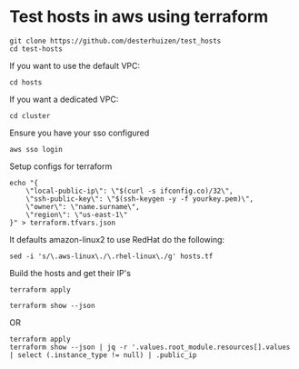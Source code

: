 # Test hosts in aws using terraform
```
git clone https://github.com/desterhuizen/test_hosts
cd test-hosts
```
If you want to use the default VPC:
```
cd hosts
```
If you want a dedicated VPC:
```
cd cluster
```

Ensure you have your sso configured
```
aws sso login
```

Setup configs for terraform
```
echo "{
    \"local-public-ip\": \"$(curl -s ifconfig.co)/32\",
    \"ssh-public-key\": \"$(ssh-keygen -y -f yourkey.pem)\",
    \"owner\": \"name.surname\",
    \"region\": \"us-east-1\"
}" > terraform.tfvars.json
```

It defaults amazon-linux2 to use RedHat do the following:
```
sed -i 's/\.aws-linux\./\.rhel-linux\./g' hosts.tf
```

Build the hosts and get their IP's
```
terraform apply

terraform show --json 
```

OR

```
terraform apply
terraform show --json | jq -r '.values.root_module.resources[].values | select (.instance_type != null) | .public_ip 
```
